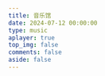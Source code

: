 ```yaml
---
title: 音乐馆
date: 2024-07-12 00:00:00
type: music
aplayer: true
top_img: false
comments: false
aside: false
---
```

